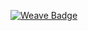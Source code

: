 [![Weave Badge](https://img.shields.io/endpoint?url=https%3A%2F%2Fapp.workweave.ai%2Fapi%2Fuser%2Fbadge%2Forg_QWsHDcRQWQEs6RpkdEZrlFK8%2Facc_0spav3rwxJHcJzukokfSyEjz&cacheSeconds=3600)](https://app.workweave.ai/reports/user/org_QWsHDcRQWQEs6RpkdEZrlFK8/acc_0spav3rwxJHcJzukokfSyEjz)
